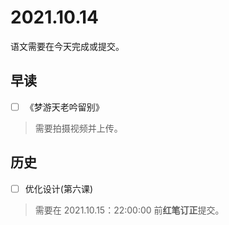 # 2021.10.14

语文需要在今天完成或提交。

## 早读

- [ ] 《梦游天老吟留别》

> 需要拍摄视频并上传。

## 历史

- [ ] 优化设计(第六课)

> 需要在 2021.10.15：22:00:00 前**红笔订正**提交。
